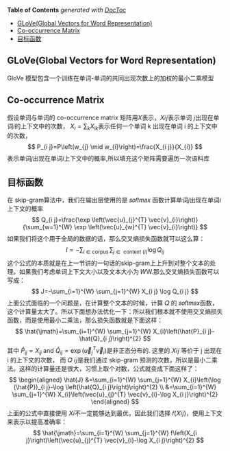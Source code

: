 <!-- START doctoc generated TOC please keep comment here to allow auto update -->
<!-- DON'T EDIT THIS SECTION, INSTEAD RE-RUN doctoc TO UPDATE -->
**Table of Contents**  *generated with [DocToc](https://github.com/thlorenz/doctoc)*

- [GLoVe(Global Vectors for Word Representation)](#gloveglobal-vectors-for-word-representation)
- [Co-occurrence Matrix](#co-occurrence-matrix)
- [目标函数](#%E7%9B%AE%E6%A0%87%E5%87%BD%E6%95%B0)

<!-- END doctoc generated TOC please keep comment here to allow auto update -->

## GLoVe(Global Vectors for Word Representation)

GloVe 模型包含一个训练在单词-单词的共同出现次数上的加权的最小二乘模型

## Co-occurrence Matrix

假设单词与单词的 co-occurrence matrix 矩阵用$X$表示，𝑋𝑖𝑗表示单词 𝑗出现在单词$i$的上下文中的次数， $X_{i}=\sum_{k} X_{i k}$表示任何一个单词 k 出现在单词 i 的上下文中的次数，
$$
P_{i j}=P\left(w_{j} \mid w_{i}\right)=\frac{X_{i j}}{X_{i}}
$$
表示单词$j$出现在单词$i$上下文中的概率,所以填充这个矩阵需要遍历一次语料库

## 目标函数

在 skip-gram算法中，我们在输出层使用的是 𝑠𝑜𝑓𝑡𝑚𝑎𝑥 函数计算单词$j$出现在单词$i$上下文的概率
$$
Q_{i j}=\frac{\exp \left(\vec{u}_{j}^{T} \vec{v}_{i}\right)}{\sum_{w=1}^{W} \exp \left(\vec{u}_{w}^{T} \vec{v}_{i}\right)}
$$
如果我们将这个用于全局的数据的话，那么交叉熵损失函数就可以这么算：
$$
I=-\sum_{i \in \operatorname{corpus}} \sum_{j \in \text { context }(i)} \log Q_{i j}
$$
这个公式的本质就是在上一节讲的一句话的skip-gram上上升到对整个文本的处理。如果我们考虑单词上下文大小以及文本大小为 𝑊W.那么交叉熵损失函数可以写成：
$$
J=-\sum_{i=1}^{W} \sum_{j=1}^{W} X_{i j} \log Q_{i j}
$$
上面公式面临的一个问题是，在计算整个文本的时候，计算 𝑄 的 𝑠𝑜𝑓𝑡𝑚𝑎𝑥函数，这个计算量太大了。所以下面想办法优化一下：所以我们根本就不使用交叉熵损失函数，而是使用最小二乘法，那么损失函数就是下面这样：
$$
\hat{\jmath}=\sum_{i=1}^{W} \sum_{j=1}^{W} X_{i}\left(\hat{P}_{i j}-\hat{Q}_{i j}\right)^{2}
$$
其中 $\hat{P}_{i j}=X_{i j}$ and $\hat{Q}_{i j}=\exp \left(\vec{u}_{j}^{T} \vec{v}_{i}\right)$是非正态分布的. 这里的 𝑋𝑖𝑗 等价于 j 出现在 i 的上下文的次数， 而 𝑄̂ 𝑖𝑗是我们通过 skip-gram 预测的次数，所以是最小二乘法。这样的计算量还是很大，习惯上取个对数，公式就变成下面这样了：
$$
\begin{aligned}
\hat{J} &=\sum_{i=1}^{W} \sum_{j=1}^{W} X_{i}\left(\log (\hat{P})_{i j}-\log \left(\hat{Q}_{i j}\right)\right)^{2} \\
&=\sum_{i=1}^{W} \sum_{j=1}^{W} X_{i}\left(\vec{u}_{j}^{T} \vec{v}_{i}-\log X_{i j}\right)^{2}
\end{aligned}
$$
上面的公式中直接使用 𝑋𝑖不一定能够达到最优，因此我们选择 𝑓(𝑋𝑖𝑗)，使用上下文来表示以提高准确率：
$$
\hat{\jmath}=\sum_{i=1}^{W} \sum_{j=1}^{W} f\left(X_{i j}\right)\left(\vec{u}_{j}^{T} \vec{v}_{i}-\log X_{i j}\right)^{2}
$$
